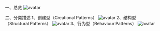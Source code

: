 一、总览
 ![avatar](/image/97b58ac4-43e2-4b8d-af65-3ca39ea47fb7.png)

二、分类描述
1、创建型（Creational Patterns）
![avatar](../../../resources/image/2f4030e8-78ad-4ed8-b19a-d451a69a5509.png)
2、结构型（Structural Patterns）
![avatar](/image/179f7ee8-e96a-4a3e-9adb-7b0d9d06a58a.png)
3、行为型（Behaviour Patterns）
![avatar](/image/65c58bd3-6780-42ed-8ed9-c4c4e82e7bae.png)